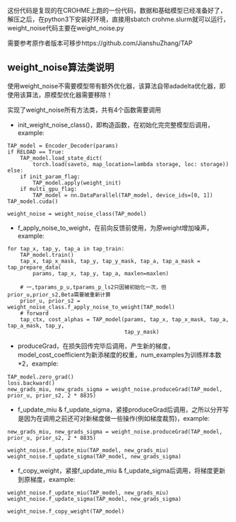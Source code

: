 这份代码是复现的在CROHME上跑的一份代码，数据和基础模型已经准备好了，解压之后，在python3下安装好环境，直接用sbatch crohme.slurm就可以运行，weight_noise代码主要在weight_noise.py

需要参考原作者版本可移步https://github.com/JianshuZhang/TAP


## weight_noise算法类说明 ##

使用weight_noise不需要模型带有额外优化器，该算法自带adadelta优化器，即使用该算法，原模型优化器需要移除！

实现了weight_noise所有方法类，共有4个函数需要调用

+ init_weight_noise_class()，即构造函数，在初始化完完整模型后调用，example:

```
TAP_model = Encoder_Decoder(params)
if RELOAD == True:
    TAP_model.load_state_dict(
        torch.load(saveto, map_location=lambda storage, loc: storage))
else:
    if init_param_flag:
        TAP_model.apply(weight_init)
    if multi_gpu_flag:
        TAP_model = nn.DataParallel(TAP_model, device_ids=[0, 1])
TAP_model.cuda()

weight_noise = weight_noise_class(TAP_model)
```

+ f_apply_noise_to_weight，在前向反馈前使用，为原weight增加噪声，example:
```
for tap_x, tap_y, tap_a in tap_train:
    TAP_model.train()
    tap_x, tap_x_mask, tap_y, tap_y_mask, tap_a, tap_a_mask = tap_prepare_data(
        params, tap_x, tap_y, tap_a, maxlen=maxlen)

    # 一,tparams_p_u,tparams_p_ls2只因被初始化一次，但prior_u,prior_s2,Beta需要被重新计算
    prior_u, prior_s2 = weight_noise_class.f_apply_noise_to_weight(TAP_model)
    # forward
    tap_ctx, cost_alphas = TAP_model(params, tap_x, tap_x_mask, tap_a, tap_a_mask, tap_y,
                                     tap_y_mask)
```


+ produceGrad，在损失回传完毕后调用，产生新的梯度，model_cost_coefficient为新添梯度的权重，num_examples为训练样本数*2，example:

```
TAP_model.zero_grad()
loss.backward()
new_grads_miu, new_grads_sigma = weight_noise.produceGrad(TAP_model, prior_u, prior_s2, 2 * 8835)
```

+ f_update_miu & f_update_sigma，紧接produceGrad后调用，之所以分开写是因为在调用之前还可对新梯度做一些操作(例如梯度裁剪)，example:
```
new_grads_miu, new_grads_sigma = weight_noise.produceGrad(TAP_model, prior_u, prior_s2, 2 * 8835)

weight_noise.f_update_miu(TAP_model, new_grads_miu)
weight_noise.f_update_sigma(TAP_model, new_grads_sigma)
```


+ f_copy_weight，紧接f_update_miu & f_update_sigma后调用，将梯度更新到原梯度，example:
```
weight_noise.f_update_miu(TAP_model, new_grads_miu)
weight_noise.f_update_sigma(TAP_model, new_grads_sigma)

weight_noise.f_copy_weight(TAP_model)
```
        

